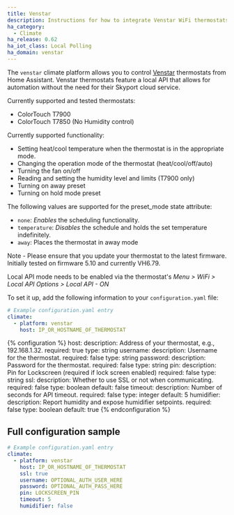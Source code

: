 ```yaml
---
title: Venstar
description: Instructions for how to integrate Venstar WiFi thermostats within Home Assistant.
ha_category:
  - Climate
ha_release: 0.62
ha_iot_class: Local Polling
ha_domain: venstar
---
```


The `venstar` climate platform allows you to control [Venstar](https://www.venstar.com/) thermostats from Home Assistant.
Venstar thermostats feature a local API that allows for automation without the need for their Skyport cloud service.

Currently supported and tested thermostats:

- ColorTouch T7900  
- ColorTouch T7850  (No Humidity control)

Currently supported functionality:
- Setting heat/cool temperature when the thermostat is in the appropriate mode.
- Changing the operation mode of the thermostat (heat/cool/off/auto)
- Turning the fan on/off
- Reading and setting the humidity level and limits (T7900 only)
- Turning on away preset
- Turning on hold mode preset

The following values are supported for the preset_mode state attribute:
- `none`: *Enables* the scheduling functionality.
- `temperature`: *Disables* the schedule and holds the set temperature indefinitely.
- `away`: Places the thermostat in away mode

Note - Please ensure that you update your thermostat to the latest firmware. Initially tested on firmware 5.10 and currently VH6.79.  

Local API mode needs to be enabled via the thermostat's *Menu > WiFi > Local API Options > Local API - ON*

To set it up, add the following information to your `configuration.yaml` file:

```yaml
# Example configuration.yaml entry
climate:
  - platform: venstar
    host: IP_OR_HOSTNAME_OF_THERMOSTAT
```

{% configuration %}
host:
  description: Address of your thermostat, e.g., 192.168.1.32.
  required: true
  type: string
username:
  description: Username for the thermostat.
  required: false
  type: string
password:
  description:  Password for the thermostat.
  required: false
  type: string
pin:
  description: Pin for Lockscreen (required if lock screen enabled)
  required: false
  type: string
ssl:
  description: Whether to use SSL or not when communicating.
  required: false
  type: boolean
  default: false
timeout:
  description: Number of seconds for API timeout.
  required: false
  type: integer
  default: 5
humidifier:
  description: Report humidity and expose humidifier setpoints.
  required: false
  type: boolean
  default: true
{% endconfiguration %}

## Full configuration sample

```yaml
# Example configuration.yaml entry
climate:
  - platform: venstar
    host: IP_OR_HOSTNAME_OF_THERMOSTAT
    ssl: true
    username: OPTIONAL_AUTH_USER_HERE
    password: OPTIONAL_AUTH_PASS_HERE
    pin: LOCKSCREEN_PIN
    timeout: 5
    humidifier: false
```
